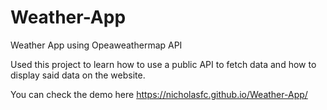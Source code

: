 # Weather-App
Weather App using Opeaweathermap API

Used this project to learn how to use a public API to fetch data and how to display said data on the website.

You can check the demo here https://nicholasfc.github.io/Weather-App/
